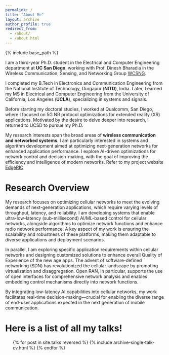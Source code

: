 ```yaml
---
permalink: /
title: "About Me"
layout: archive
author_profile: true
redirect_from: 
  - /about/
  - /about.html
---
```


{% include base_path %}

I am a third-year Ph.D. student in the Electrical and Computer Engineering department at **UC San Diego**, working with Prof. Dinesh Bharadia in the Wireless Communication, Sensing, and Networking Group [WCSNG](https://wcsng.ucsd.edu). 
 
I completed my B.Tech in Electronics and Communication Engineering from the National Institute of Technology, Durgapur (**NITD**), India. Later, I earned my MS in Electrical and Computer Engineering from the University of California, Los Angeles (**UCLA**), specializing in systems and signals.  

Before starting my doctoral studies, I worked at Qualcomm, San Diego, where I focused on 5G NR protocol optimizations for extended reality (XR) applications. Motivated by the desire to delve deeper into research, I returned to UCSD to pursue my Ph.D.  

My research interests span the broad areas of **wireless communication and networked systems**. I am particularly interested in systems and algorithm development aimed at optimizing next-generation networks for enhanced application performance. I explore AI-driven optimizations for network control and decision-making, with the goal of improving the efficiency and intelligence of modern networks. Refer to my project website [EdgeRIC](https://edgeric.github.io)


Research Overview
======
My research focuses on optimizing cellular networks to meet the evolving demands of next-generation applications, which require varying levels of throughput, latency, and reliability. I am developing systems that enable ultra-low-latency (sub-millisecond) AI/ML-based control for cellular networks, alongside algorithms to optimize network functions and enhance radio network performance. A key aspect of my work is ensuring the scalability and robustness of these platforms, making them adaptable to diverse applications and deployment scenarios.

In parallel, I am exploring specific application requirements within cellular networks and designing customized solutions to enhance overall Quality of Experience of the new age apps. The advent of software-defined networking (SDN) has revolutionized the cellular landscape by promoting virtualization and disaggregation. Open RAN, in particular, supports the use of open interfaces for comprehensive network analysis and enables embedding control mechanisms directly into network functions.

By integrating low-latency AI capabilities into cellular networks, my work facilitates real-time decision-making—crucial for enabling the diverse range of end-user applications expected in the next generation of mobile communication. 


Here is a list of all my talks!
==============================

<ul>{% for post in site.talks reversed %}
  {% include archive-single-talk-cv.html  %}
{% endfor %}</ul>

<!-- For a deeper insight into my current research vision, visit my project website [EdgeRIC](https://edgeric.github.io) -->


<!-- ## Photos Carousel

<div id="carouselExampleIndicators" class="carousel slide" data-ride="carousel">
  <ol class="carousel-indicators">
    <li data-target="#carouselExampleIndicators" data-slide-to="0" class="active"></li>
    <li data-target="#carouselExampleIndicators" data-slide-to="1"></li>
    <li data-target="#carouselExampleIndicators" data-slide-to="2"></li>
  </ol>
  <div class="carousel-inner">
    <div class="carousel-item active">
      <img src="/images/sparc.png" class="d-block w-100" alt="Image 1">
    </div>
    <div class="carousel-item">
      <img src="/images/sparc.png" class="d-block w-100" alt="Image 2">
    </div>
    <div class="carousel-item">
      <img src="/images/sparc.png" class="d-block w-100" alt="Image 3">
    </div>
  </div>
  <a class="carousel-control-prev" href="#carouselExampleIndicators" role="button" data-slide="prev">
    <span class="carousel-control-prev-icon" aria-hidden="true"></span>
    <span class="sr-only">Previous</span>
  </a>
  <a class="carousel-control-next" href="#carouselExampleIndicators" role="button" data-slide="next">
    <span class="carousel-control-next-icon" aria-hidden="true"></span>
    <span class="sr-only">Next</span>
  </a>
</div>   -->


<!-- Getting started
======
1. Register a GitHub account if you don't have one and confirm your e-mail (required!)
1. Fork [this repository](https://github.com/academicpages/academicpages.github.io) by clicking the "fork" button in the top right. 
1. Go to the repository's settings (rightmost item in the tabs that start with "Code", should be below "Unwatch"). Rename the repository "[your GitHub username].github.io", which will also be your website's URL.
1. Set site-wide configuration and create content & metadata (see below -- also see [this set of diffs](http://archive.is/3TPas) showing what files were changed to set up [an example site](https://getorg-testacct.github.io) for a user with the username "getorg-testacct")
1. Upload any files (like PDFs, .zip files, etc.) to the files/ directory. They will appear at https://[your GitHub username].github.io/files/example.pdf.  
1. Check status by going to the repository settings, in the "GitHub pages" section

Site-wide configuration
------
The main configuration file for the site is in the base directory in [_config.yml](https://github.com/academicpages/academicpages.github.io/blob/master/_config.yml), which defines the content in the sidebars and other site-wide features. You will need to replace the default variables with ones about yourself and your site's github repository. The configuration file for the top menu is in [_data/navigation.yml](https://github.com/academicpages/academicpages.github.io/blob/master/_data/navigation.yml). For example, if you don't have a portfolio or blog posts, you can remove those items from that navigation.yml file to remove them from the header. 

Create content & metadata
------
For site content, there is one markdown file for each type of content, which are stored in directories like _publications, _talks, _posts, _teaching, or _pages. For example, each talk is a markdown file in the [_talks directory](https://github.com/academicpages/academicpages.github.io/tree/master/_talks). At the top of each markdown file is structured data in YAML about the talk, which the theme will parse to do lots of cool stuff. The same structured data about a talk is used to generate the list of talks on the [Talks page](https://academicpages.github.io/talks), each [individual page](https://academicpages.github.io/talks/2012-03-01-talk-1) for specific talks, the talks section for the [CV page](https://academicpages.github.io/cv), and the [map of places you've given a talk](https://academicpages.github.io/talkmap.html) (if you run this [python file](https://github.com/academicpages/academicpages.github.io/blob/master/talkmap.py) or [Jupyter notebook](https://github.com/academicpages/academicpages.github.io/blob/master/talkmap.ipynb), which creates the HTML for the map based on the contents of the _talks directory).

**Markdown generator**

I have also created [a set of Jupyter notebooks](https://github.com/academicpages/academicpages.github.io/tree/master/markdown_generator
) that converts a CSV containing structured data about talks or presentations into individual markdown files that will be properly formatted for the Academic Pages template. The sample CSVs in that directory are the ones I used to create my own personal website at stuartgeiger.com. My usual workflow is that I keep a spreadsheet of my publications and talks, then run the code in these notebooks to generate the markdown files, then commit and push them to the GitHub repository.

How to edit your site's GitHub repository
------
Many people use a git client to create files on their local computer and then push them to GitHub's servers. If you are not familiar with git, you can directly edit these configuration and markdown files directly in the github.com interface. Navigate to a file (like [this one](https://github.com/academicpages/academicpages.github.io/blob/master/_talks/2012-03-01-talk-1.md) and click the pencil icon in the top right of the content preview (to the right of the "Raw | Blame | History" buttons). You can delete a file by clicking the trashcan icon to the right of the pencil icon. You can also create new files or upload files by navigating to a directory and clicking the "Create new file" or "Upload files" buttons. 

Example: editing a markdown file for a talk
![Editing a markdown file for a talk](/images/editing-talk.png)

For more info
------
More info about configuring Academic Pages can be found in [the guide](https://academicpages.github.io/markdown/). The [guides for the Minimal Mistakes theme](https://mmistakes.github.io/minimal-mistakes/docs/configuration/) (which this theme was forked from) might also be helpful. -->

